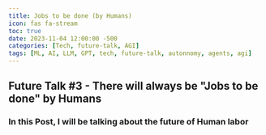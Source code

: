 ```yaml
---
title: Jobs to be done (by Humans)
icon: fas fa-stream
toc: true
date: 2023-11-04 12:00:00 -500
categories: [Tech, future-talk, AGI]
tags: [ML, AI, LLM, GPT, tech, future-talk, autonnomy, agents, agi]
---
```


## Future Talk #3 - There will always be "Jobs to be done" by Humans

### In this Post, I will be talking about the future of Human labor
